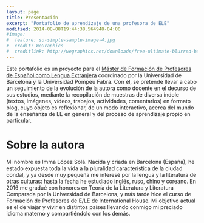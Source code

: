 ```yaml
---
layout: page
title: Presentación
excerpt: "Portafolio de aprendizaje de una profesora de ELE"
modified: 2014-08-08T19:44:38.564948-04:00
#image:
#  feature: so-simple-sample-image-4.jpg
#  credit: WeGraphics
#  creditlink: http://wegraphics.net/downloads/free-ultimate-blurred-background-pack/
---
```


Este portafolio es un proyecto para el [Máster de Formación de Profesores de Español como Lengua Extranjera](https://www.ub.edu/portal/web/educacion/masteres-universitarios/-/ensenyament/detallEnsenyament/1060507) coordinado por la Universidad de Barcelona y la Universidad Pompeu Fabra. Con él, se pretende llevar a cabo un seguimiento de la evolución de la autora como docente en el decurso de sus estudios, mediante la recopilación de muestras de diversa índole (textos, imágenes, vídeos, trabajos, actividades, comentarios) en formato blog, cuyo objeto es reflexionar, de un modo interactivo, acerca del mundo de la enseñanza de LE en general y del proceso de aprendizaje propio en particular.

# Sobre la autora

Mi nombre es Imma López Solà. Nacida y criada en Barcelona (España), he estado expuesta toda la vida a la pluralidad característica de la ciudad condal, y ya desde muy pequeña me interesé por la lengua y la literatura de otras culturas: hasta la fecha he estudiado inglés, ruso, chino y coreano. En 2016 me gradué con honores en Teoría de la Literatura y Literatura Comparada por la Universidad de Barcelona, y más tarde hice el curso de Formación de Profesores de E/LE de International House. Mi objetivo actual es el de viajar y vivir en distintos países llevando conmigo mi preciado idioma materno y compartiéndolo con los demás.
